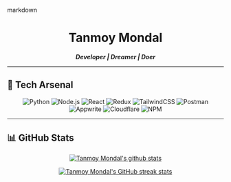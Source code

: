 markdown
<div align="center">

# Tanmoy Mondal

**_Developer | Dreamer | Doer_**

</div>

---

## 🚀 Tech Arsenal

<div align="center">

![Python](https://img.shields.io/badge/Python-181717?style=for-the-badge&logo=python&logoColor=yellow)
![Node.js](https://img.shields.io/badge/Node.js-181717?style=for-the-badge&logo=node.js&logoColor=green)
![React](https://img.shields.io/badge/React-181717?style=for-the-badge&logo=react&logoColor=61DAFB)
![Redux](https://img.shields.io/badge/Redux-181717?style=for-the-badge&logo=redux&logoColor=purple)
![TailwindCSS](https://img.shields.io/badge/TailwindCSS-181717?style=for-the-badge&logo=tailwindcss&logoColor=38BDF8)
![Postman](https://img.shields.io/badge/Postman-181717?style=for-the-badge&logo=postman&logoColor=orange)
![Appwrite](https://img.shields.io/badge/Appwrite-181717?style=for-the-badge&logo=appwrite&logoColor=pink)
![Cloudflare](https://img.shields.io/badge/Cloudflare-181717?style=for-the-badge&logo=cloudflare&logoColor=orange)
![NPM](https://img.shields.io/badge/NPM-181717?style=for-the-badge&logo=npm&logoColor=red)

</div>

---

## 📊 GitHub Stats

<p align="center">
  <a href="https://github.com/Tanmoy-Mondal-07"><img src="https://github-readme-stats.vercel.app/api?username=Tanmoy-Mondal-07&hide_border=true&show_icons=true" alt="Tanmoy Mondal's github stats"></a>
</p>

<p align="center">
  <a href="https://github.com/Tanmoy-Mondal-07">
    <img
      src="https://streak-stats.demolab.com?user=Tanmoy-Mondal-07&theme=nightowl&hide_border=true"
      alt="Tanmoy Mondal's GitHub streak stats"
    />
  </a>
</p>
